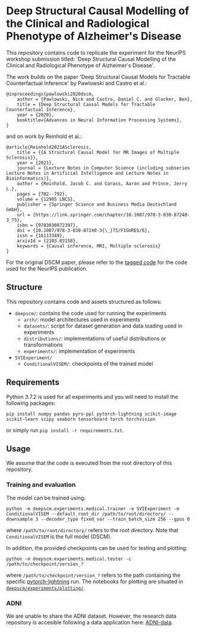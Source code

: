# Deep Structural Causal Modelling of the Clinical and Radiological Phenotype of Alzheimer's Disease

This repository contains code to replicate the experiment for the NeurIPS workshop submission titled: 'Deep Structural Causal Modelling of the Clinical and Radiological Phenotype of Alzheimer's Disease'. 

The work builds on the paper 'Deep Structural Causal Models for Tractable Counterfactual Inference' by Pawlowski and Castro et al.: 

```
@inproceedings{pawlowski2020dscm,
    author = {Pawlowski, Nick and Castro, Daniel C. and Glocker, Ben},
    title = {Deep Structural Causal Models for Tractable Counterfactual Inference},
    year = {2020},
    booktitle={Advances in Neural Information Processing Systems},
}
```

and on work by Reinhold et al.: 

```
@article{Reinhold2021ASclerosis,
    title = {{A Structural Causal Model for MR Images of Multiple Sclerosis}},
    year = {2021},
    journal = {Lecture Notes in Computer Science (including subseries Lecture Notes in Artificial Intelligence and Lecture Notes in Bioinformatics)},
    author = {Reinhold, Jacob C. and Carass, Aaron and Prince, Jerry L.},
    pages = {782--792},
    volume = {12905 LNCS},
    publisher = {Springer Science and Business Media Deutschland GmbH},
    url = {https://link.springer.com/chapter/10.1007/978-3-030-87240-3_75},
    isbn = {9783030872397},
    doi = {10.1007/978-3-030-87240-3{\_}75/FIGURES/6},
    issn = {16113349},
    arxivId = {2103.03158},
    keywords = {Causal inference, MRI, Multiple sclerosis}
}
```

For the original DSCM paper, please refer to the [tagged code](https://github.com/biomedia-mira/deepscm/tree/neurips_2020) for the code used for the NeurIPS publication.



## Structure
This repository contains code and assets structured as follows:

- `deepscm/`: contains the code used for running the experiments
    - `arch/`: model architectures used in experiments
    - `datasets/`: script for dataset generation and data loading used in experiments
    - `distributions/`: implementations of useful distributions or transformations
    - `experiments/`: implementation of experiments
- `SVIExperiment/`
    - `ConditionalVISEM/`: checkpoints of the trained model

## Requirements
Python 3.7.2 is used for all experiments and you will need to install the following packages:
```
pip install numpy pandas pyro-ppl pytorch-lightning scikit-image scikit-learn scipy seaborn tensorboard torch torchvision
```
or simply run `pip install -r requirements.txt`.


## Usage

We assume that the code is executed from the root directory of this repository.

### Training and evaluation 

The model can be trained using:
```
python -m deepscm.experiments.medical.trainer -e SVIExperiment -m ConditionalVISEM --default_root_dir /path/to/root/directory/ --downsample 3 --decoder_type fixed_var --train_batch_size 256 --gpus 0
```
where `/path/to/root/directory/` refers to the root directory. Note that `ConditionalVISEM` is the full model (DSCM). 

In addition, the provided checkpoints can be used for testing and plotting:
```
python -m deepscm.experiments.medical.tester -c /path/to/checkpoint/version_?
```
where `/path/to/checkpoint/version_?` refers to the path containing the specific [pytorch-lightning](https://github.com/PyTorchLightning/pytorch-lightning) run. The notebooks for plotting are situated in [`deepscm/experiments/plotting/`](deepscm/experiments/plotting/).

### ADNI

We are unable to share the ADNI dataset. However, the research data repository is accesible following a data application here: [ADNI-data](https://adni.loni.usc.edu/data-samples/access-data/#access_data). 
